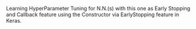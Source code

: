Learning HyperParameter Tuning for N.N.(s) with this one as Early Stopping and Callback feature using the Constructor via EarlyStopping feature in Keras.

